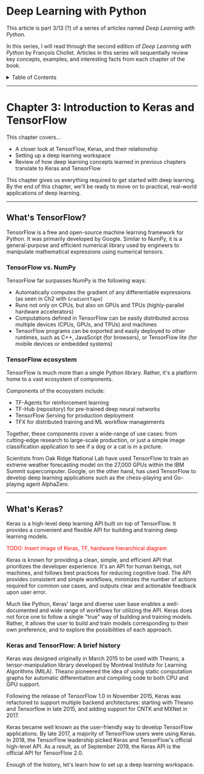 <title>Deep Learning with Python: Chapter 3 - Introduction to Keras and TensorFlow</title>


# Deep Learning with Python  <!-- omit in toc -->

This article is part 3/13 (?) of a series of articles named *Deep Learning with Python*.

In this series, I will read through the second edition of *Deep Learning with Python* by François Chollet.
Articles in this series will sequentially review key concepts, examples, and interesting facts from each chapter of the book.

<details>
    <summary>Table of Contents</summary>
- [Chapter 3: Introduction to Keras and TensorFlow](#chapter-3-introduction-to-keras-and-tensorflow)
    - [What's TensorFlow?](#whats-tensorflow)
        - [TensorFlow vs. NumPy](#tensorflow-vs-numpy)
        - [TensorFlow ecosystem](#tensorflow-ecosystem)
    - [What's Keras?](#whats-keras)
        - [Keras and TensorFlow: A brief history](#keras-and-tensorflow-a-brief-history)
</details>

---
# Chapter 3: Introduction to Keras and TensorFlow

This chapter covers...

* A closer look at TensorFlow, Keras, and their relationship
* Setting up a deep learning workspace
* Review of how deep learning concepts learned in previous chapters translate to Keras and TensorFlow

This chapter gives us everything required to get started with deep learning.
By the end of this chapter, we'll be ready to move on to practical, real-world applications of deep learning.

---
## What's TensorFlow?

TensorFlow is a free and open-source machine learning framework for Python.
It was primarily developed by Google.
Similar to NumPy, it is a general-purpose and efficient numerical library used by engineers to manipulate mathematical expressions using numerical tensors.

### TensorFlow vs. NumPy

TensorFlow far surpasses NumPy is the following ways:

- Automatically computes the gradient of any differentiable expressions (as seen in Ch2 with `GradientTape`)
- Runs not only on CPUs, but also on GPUs and TPUs (highly-parallel hardware accelerators)
- Computations defined in TensorFlow can be easily distributed across multiple devices (CPUs, GPUs, and TPUs) and machines
- TensorFlow programs can be exported and easily deployed to other runtimes, such as C++, JavaScript (for browsers), or TensorFlow lite (for mobile devices or embedded systems)

### TensorFlow ecosystem

TensorFlow is much more than a single Python library.
Rather, it's a platform home to a vast ecosystem of components.

Components of the ecosystem include:

- TF-Agents for reinforcement learning
- TF-Hub (repository) for pre-trained deep neural networks
- TensorFlow Serving for production deployment
- TFX for distributed training and ML workflow managements

Together, these components cover a wide-range of use cases: from cutting-edge research to large-scale production, or just a simple image classification application to see if a dog or a cat is in a picture.

Scientists from Oak Ridge National Lab have used TensorFlow to train an extreme weather forecasting model on the 27,000 GPUs within the IBM Summit supercomputer.
Google, on the other hand, has used TensorFlow to develop deep learning applications such as the chess-playing and Go-playing agent AlphaZero.

---
## What's Keras?

Keras is a high-level deep learning API built on top of TensorFlow.
It provides a convenient and flexible API for building and training deep learning models.

<font style="color:red">TODO: Insert image of Keras, TF, hardware hierarchical diagram</font>

Keras is known for providing a clean, simple, and efficient API that prioritizes the developer experience.
It's an API for human beings, not machines, and follows best practices for reducing cognitive load.
The API provides consistent and simple workflows, minimizes the number of actions required for common use cases, and outputs clear and actionable feedback upon user error.

Much like Python, Keras' large and diverse user base enables a well-documented and wide range of workflows for utilizing the API.
Keras does not force one to follow a single "true" way of building and training models.
Rather, it allows the user to build and train models corresponding to their own preference, and to explore the possibilities of each approach.

### Keras and TensorFlow: A brief history

Keras was designed originally in March 2015 to be used with Theano, a tensor-manipulation library developed by Montreal Institute for Learning Algorithms (MILA).
Theano pioneered the idea of using static computation graphs for automatic differentiation and compiling code to both CPU and GPU support.

Following the release of TensorFlow 1.0 in November 2015, Keras was refactored to support multiple backend architectures: starting with Theano and Tensorflow in late 2015, and adding support for CNTK and MXNet in 2017.

Keras became well known as the user-friendly way to develop TensorFlow applications.
By late 2017, a majority of TensorFlow users were using Keras.
In 2018, the TensorFlow leadership picked Keras and TensorFlow's official high-level API.
As a result, as of September 2019, the Keras API is the official API for TensorFlow 2.0.

Enough of the history, let's learn how to set up a deep learning workspace.

